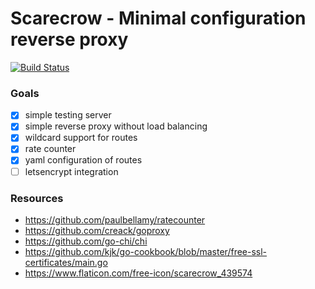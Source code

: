 # Scarecrow - Minimal configuration reverse proxy

[![Build Status](https://travis-ci.org/mitjafelicijan/scarecrow.svg?branch=develop)](https://travis-ci.org/mitjafelicijan/scarecrow)

### Goals

- [x] simple testing server
- [x] simple reverse proxy without load balancing
- [x] wildcard support for routes
- [x] rate counter
- [x] yaml configuration of routes
- [ ] letsencrypt integration

### Resources

- https://github.com/paulbellamy/ratecounter
- https://github.com/creack/goproxy
- https://github.com/go-chi/chi
- https://github.com/kjk/go-cookbook/blob/master/free-ssl-certificates/main.go
- https://www.flaticon.com/free-icon/scarecrow_439574
